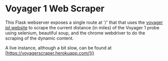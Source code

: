 # Voyager 1 Web Scraper

This Flask webserver exposes a single route at '/' that
that uses the [voyager jpl website](https://voyager.jpl.nasa.gov/mission/status/) to scrape the current distance (in miles) of the Voyager 1
probe using selenium, beautiful soup, and the chrome webdriver to do the scraping of the dynamic content.

A live instance, although a bit slow, can be found at [https://voyagerscraper.herokuapp.com/]()


